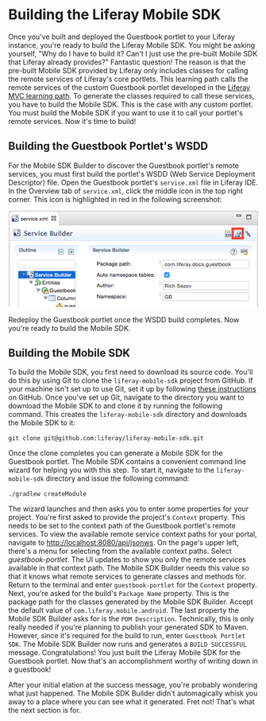# Building the Liferay Mobile SDK

Once you've built and deployed the Guestbook portlet to your Liferay instance, 
you're ready to build the Liferay Mobile SDK. You might be asking yourself, "Why 
do I have to build it? Can't I just use the pre-built Mobile SDK that Liferay 
already provides?" Fantastic question! The reason is that the pre-built Mobile 
SDK provided by Liferay only includes classes for calling the remote services of 
Liferay's core portlets. This learning path calls the remote services of the 
custom Guestbook portlet developed in the [Liferay MVC learning path](/learning-paths/-/knowledge_base/6-2/beginning-liferay-development). 
To generate the classes required to call these services, you have to build the 
Mobile SDK. This is the case with any custom portlet. You must build the Mobile 
SDK if you want to use it to call your portlet's remote services. Now it's time 
to build!

## Building the Guestbook Portlet's WSDD

For the Mobile SDK Builder to discover the Guestbook portlet's remote services, 
you must first build the portlet's WSDD (Web Service Deployment Descriptor) 
file. Open the Guestbook portlet's `service.xml` file in Liferay IDE. In the 
Overview tab of `service.xml`, click the middle icon in the top right corner. 
This icon is highlighted in red in the following screenshot:

![Figure 1: Click the icon highlighted in red to build the Guestbook portlet's WSDD file.](../../images/build-wsdd.png)

Redeploy the Guestbook portlet once the WSDD build completes. Now you're ready 
to build the Mobile SDK.

## Building the Mobile SDK

To build the Mobile SDK, you first need to download its source code. You'll do 
this by using Git to clone the `liferay-mobile-sdk` project from GitHub. If your 
machine isn't set up to use Git, set it up by following [these instructions](https://help.github.com/articles/set-up-git/) 
on GitHub. Once you've set up Git, navigate to the directory you want to 
download the Mobile SDK to and clone it by running the following command. This 
creates the `liferay-mobile-sdk` directory and downloads the Mobile SDK to it: 

    git clone git@github.com:liferay/liferay-mobile-sdk.git
    
Once the clone completes you can generate a Mobile SDK for the Guestbook 
portlet. The Mobile SDK contains a convenient command line wizard for helping 
you with this step. To start it, navigate to the `liferay-mobile-sdk` directory 
and issue the following command:

    ./gradlew createModule
    
The wizard launches and then asks you to enter some properties for your project. 
You're first asked to provide the project's `Context` property. This needs to be 
set to the context path of the Guestbook portlet's remote services. To view the 
available remote service context paths for your portal, navigate to 
[http://localhost:8080/api/jsonws](http://localhost:8080/api/jsonws). On the 
page's upper left, there's a menu for selecting from the available context 
paths. Select *guestbook-portlet*. The UI updates to show you only the remote 
services available in that context path. The Mobile SDK Builder needs this value 
so that it knows what remote services to generate classes and methods for. 
Return to the terminal and enter `guestbook-portlet` for the `Context` property. 
Next, you're asked for the build's `Package Name` property. This is the package 
path for the classes generated by the Mobile SDK Builder. Accept the default 
value of `com.liferay.mobile.android`. The last property the Mobile SDK Builder 
asks for is the `POM Description`. Technically, this is only really needed if 
you're planning to publish your generated SDK to Maven. However, since it's 
required for the build to run, enter `Guestbook Portlet SDK`. The Mobile SDK 
Builder now runs and generates a `BUILD SUCCESSFUL` message. Congratulations! 
You just built the Liferay Mobile SDK for the Guestbook portlet. Now that's an 
accomplishment worthy of writing down in a guestbook! 

After your initial elation at the success message, you're probably wondering 
what just happened. The Mobile SDK Builder didn't automagically whisk you away 
to a place where you can see what it generated. Fret not! That's what the next 
section is for.
